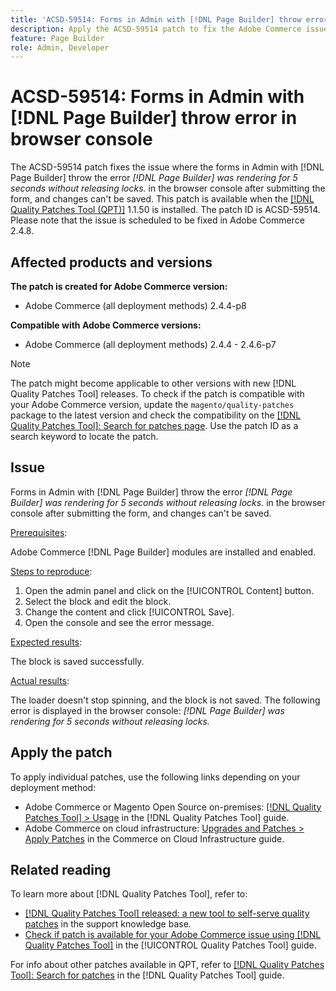 ```yaml
---
title: 'ACSD-59514: Forms in Admin with [!DNL Page Builder] throw error in browser console'
description: Apply the ACSD-59514 patch to fix the Adobe Commerce issue where forms in Admin with [!DNL Page Builder] throw the error "[!DNL Page Builder] was rendering for 5 seconds without releasing locks." in the browser console after submitting the form, and changes can't be saved.
feature: Page Builder
role: Admin, Developer
---
```


# ACSD-59514: Forms in Admin with [!DNL Page Builder] throw error in browser console

The ACSD-59514 patch fixes the issue where the forms in Admin with [!DNL Page Builder] throw the error *[!DNL Page Builder] was rendering for 5 seconds without releasing locks.* in the browser console after submitting the form, and changes can't be saved. This patch is available when the [[!DNL Quality Patches Tool (QPT)]](https://experienceleague.adobe.com/en/docs/commerce-knowledge-base/kb/announcements/commerce-announcements/magento-quality-patches-released-new-tool-to-self-serve-quality-patches) 1.1.50 is installed. The patch ID is ACSD-59514. Please note that the issue is scheduled to be fixed in Adobe Commerce 2.4.8.

## Affected products and versions

**The patch is created for Adobe Commerce version:**

* Adobe Commerce (all deployment methods) 2.4.4-p8

**Compatible with Adobe Commerce versions:**

* Adobe Commerce (all deployment methods) 2.4.4 - 2.4.6-p7

>[!NOTE]
>
>The patch might become applicable to other versions with new [!DNL Quality Patches Tool] releases. To check if the patch is compatible with your Adobe Commerce version, update the `magento/quality-patches` package to the latest version and check the compatibility on the [[!DNL Quality Patches Tool]: Search for patches page](https://experienceleague.adobe.com/tools/commerce-quality-patches/index.html). Use the patch ID as a search keyword to locate the patch.

## Issue

Forms in Admin with [!DNL Page Builder] throw the error *[!DNL Page Builder] was rendering for 5 seconds without releasing locks.* in the browser console after submitting the form, and changes can't be saved.

<u>Prerequisites</u>:

Adobe Commerce [!DNL Page Builder] modules are installed and enabled.

<u>Steps to reproduce</u>:

1. Open the admin panel and click on the [!UICONTROL Content] button.
1. Select the block and edit the block.
1. Change the content and click [!UICONTROL Save].
1. Open the console and see the error message.

<u>Expected results</u>:

The block is saved successfully.

<u>Actual results</u>:

The loader doesn't stop spinning, and the block is not saved. The following error is displayed in the browser console:
*[!DNL Page Builder] was rendering for 5 seconds without releasing locks.*

## Apply the patch

To apply individual patches, use the following links depending on your deployment method:

* Adobe Commerce or Magento Open Source on-premises: [[!DNL Quality Patches Tool] > Usage](https://experienceleague.adobe.com/docs/commerce-operations/tools/quality-patches-tool/usage.html) in the [!DNL Quality Patches Tool] guide.
* Adobe Commerce on cloud infrastructure: [Upgrades and Patches > Apply Patches](https://experienceleague.adobe.com/docs/commerce-cloud-service/user-guide/develop/upgrade/apply-patches.html) in the Commerce on Cloud Infrastructure guide.

## Related reading

To learn more about [!DNL Quality Patches Tool], refer to:

* [[!DNL Quality Patches Tool] released: a new tool to self-serve quality patches](https://experienceleague.adobe.com/en/docs/commerce-knowledge-base/kb/announcements/commerce-announcements/magento-quality-patches-released-new-tool-to-self-serve-quality-patches) in the support knowledge base.
* [Check if patch is available for your Adobe Commerce issue using [!DNL Quality Patches Tool]](/help/tools/quality-patches-tool/patches-available-in-qpt/check-patch-for-magento-issue-with-magento-quality-patches.md) in the [!UICONTROL Quality Patches Tool] guide.


For info about other patches available in QPT, refer to [[!DNL Quality Patches Tool]: Search for patches](https://experienceleague.adobe.com/tools/commerce-quality-patches/index.html) in the [!DNL Quality Patches Tool] guide.
